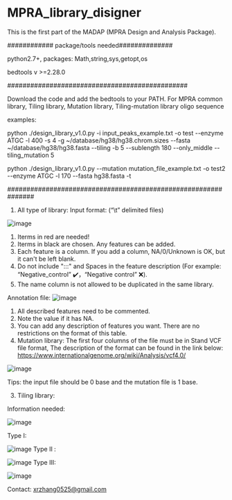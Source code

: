 # MPRA_library_disigner

This is the first part of the MADAP (MPRA Design and Analysis Package).

############ package/tools needed##############

python2.7+, 
packages: Math,string,sys,getopt,os

bedtools v >=2.28.0

###############################################

Download the code and add the bedtools to your PATH.
For MPRA common library, Tiling library, Mutation library, Tiling-mutation library oligo sequence

examples:

python ./design_library_v1.0.py -i input_peaks_example.txt -o test --enzyme ATGC -l 400 -s 4 -g ~/database/hg38/hg38.chrom.sizes --fasta ~/database/hg38/hg38.fasta --tiling -b 5 --sublength 180 --only_middle --tiling_mutation 5

python ./design_library_v1.0.py --mutation mutation_file_example.txt -o test2 --enzyme ATGC -l 170 --fasta hg38.fasta -t

###############################################################
1. All type of library:
Input format: (“\t” delimited files)

![image](https://user-images.githubusercontent.com/66787411/127383828-93042f84-9ea8-40b5-8e17-2d13d6e9d247.png)

1.	Iterms in red are needed!
2.	Iterms in black are chosen. Any features can be added. 
3.	Each feature is a column. If you add a column, NA/0/Unknown is OK, but it can't be left blank.
4.	Do not include ":::" and Spaces in the feature description (For example:  “Negative_control” ✔️，“Negative control” ❌).
5.	The name column is not allowed to be duplicated in the same library.

Annotation file:
![image](https://user-images.githubusercontent.com/66787411/127383926-a80aa9b8-90c5-4c68-86c2-407b60249930.png)

1.	All described features need to be commented.
2.	Note the value if it has NA.
3.	You can add any description of features you want. There are no restrictions on the format of this table.
2. Mutation library:
The first four columns of the file must be in Stand VCF file format,
The description of the format can be found in the link below:
https://www.internationalgenome.org/wiki/Analysis/vcf4.0/

![image](https://user-images.githubusercontent.com/66787411/127384089-76b9df55-dfcb-4ed7-bad6-c36c3c7d56ad.png)

Tips: the input file should be 0 base and the mutation file is 1 base. 

3. Tiling library:

Information needed: 

![image](https://user-images.githubusercontent.com/66787411/127384122-cf43215f-1c77-4e8e-b4f4-68423707073b.png)

Type I:

![image](https://user-images.githubusercontent.com/66787411/127384161-ab9711c6-449b-47f4-951d-3c17378ce312.png)
Type II :

![image](https://user-images.githubusercontent.com/66787411/127384204-f92bfd5a-9af4-4575-b2cc-02d1b7b8962f.png)
Type III:

![image](https://user-images.githubusercontent.com/66787411/127384257-de32dfdc-c247-499c-ac35-087de23f7bec.png)


Contact: xrzhang0525@gmail.com 




